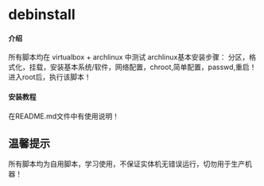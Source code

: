 # debinstall

#### 介绍
所有脚本均在 virtualbox + archlinux 中测试
archlinux基本安装步骤：
分区，格式化，挂载，安装基本系统/软件，网络配置，chroot,简单配置，passwd,重启！
进入root后，执行该脚本！

#### 安装教程
在README.md文件中有使用说明！


## 温馨提示
所有脚本均为自用脚本，学习使用，不保证实体机无错误运行，切勿用于生产机器！

